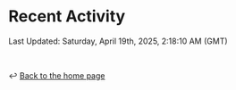 # Recent Activity

<!--RECENT_ACTIVITY:start-->
<!--RECENT_ACTIVITY:end-->

<!--RECENT_ACTIVITY:last_update-->
Last Updated: Saturday, April 19th, 2025, 2:18:10 AM (GMT)
<!--RECENT_ACTIVITY:last_update_end-->

<br>

↩️ [Back to the home page](/README.md)
